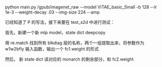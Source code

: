 python main.py /gpub/imagenet_raw --model ViTAE_basic_Small -b 128 --lr 1e-3 --weight-decay .03 --img-size 224 --amp

已经知道了 P 的写法，接下来要在 test_s2d 中进行测试：

首先，新建一个新 mlp model，state dict deepcopy

用 re.match 找到所有 blkdiag 层的名称，两个一组提取出来，将参数作为 w1w2bfly 输入函数，输出一个 fc1.weight 的形式

然后， 新 state dict 读对应的 monarch 的剩余部分，和 fc2.weight
